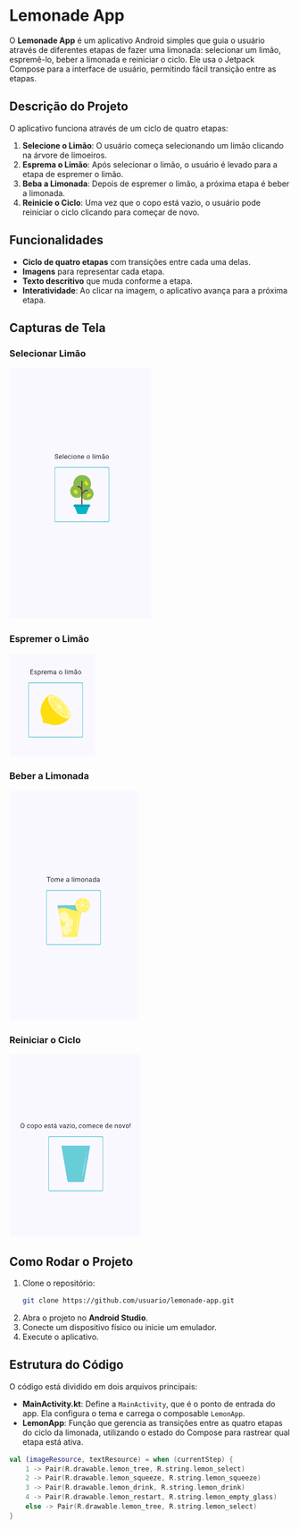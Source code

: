 # Lemonade App

O **Lemonade App** é um aplicativo Android simples que guia o usuário através de diferentes etapas de fazer uma limonada: selecionar um limão, espremê-lo, beber a limonada e reiniciar o ciclo. Ele usa o Jetpack Compose para a interface de usuário, permitindo fácil transição entre as etapas.

## Descrição do Projeto

O aplicativo funciona através de um ciclo de quatro etapas:

1. **Selecione o Limão**: O usuário começa selecionando um limão clicando na árvore de limoeiros.
2. **Esprema o Limão**: Após selecionar o limão, o usuário é levado para a etapa de espremer o limão.
3. **Beba a Limonada**: Depois de espremer o limão, a próxima etapa é beber a limonada.
4. **Reinicie o Ciclo**: Uma vez que o copo está vazio, o usuário pode reiniciar o ciclo clicando para começar de novo.

## Funcionalidades

- **Ciclo de quatro etapas** com transições entre cada uma delas.
- **Imagens** para representar cada etapa.
- **Texto descritivo** que muda conforme a etapa.
- **Interatividade**: Ao clicar na imagem, o aplicativo avança para a próxima etapa.

## Capturas de Tela

### Selecionar Limão
![Selecione o limão](https://github.com/LABELLECANDIDO/ExercicioLimonada/blob/main/app/src/main/res/imagens/selecionaLimao.png)

### Espremer o Limão
![Esprema o limão](https://github.com/LABELLECANDIDO/ExercicioLimonada/blob/main/app/src/main/res/imagens/espremerlimao.png)

### Beber a Limonada
![Beba a limonada](https://github.com/LABELLECANDIDO/ExercicioLimonada/blob/main/app/src/main/res/imagens/tomelimonada.png)

### Reiniciar o Ciclo
![Reinicie o ciclo](https://github.com/LABELLECANDIDO/ExercicioLimonada/blob/main/app/src/main/res/imagens/copovazio.png)

## Como Rodar o Projeto

1. Clone o repositório:
    ```bash
    git clone https://github.com/usuario/lemonade-app.git
    ```
2. Abra o projeto no **Android Studio**.
3. Conecte um dispositivo físico ou inicie um emulador.
4. Execute o aplicativo.

## Estrutura do Código

O código está dividido em dois arquivos principais:

- **MainActivity.kt**: Define a `MainActivity`, que é o ponto de entrada do app. Ela configura o tema e carrega o composable `LemonApp`.
- **LemonApp**: Função que gerencia as transições entre as quatro etapas do ciclo da limonada, utilizando o estado do Compose para rastrear qual etapa está ativa.

```kotlin
val (imageResource, textResource) = when (currentStep) {
    1 -> Pair(R.drawable.lemon_tree, R.string.lemon_select)
    2 -> Pair(R.drawable.lemon_squeeze, R.string.lemon_squeeze)
    3 -> Pair(R.drawable.lemon_drink, R.string.lemon_drink)
    4 -> Pair(R.drawable.lemon_restart, R.string.lemon_empty_glass)
    else -> Pair(R.drawable.lemon_tree, R.string.lemon_select)
}
